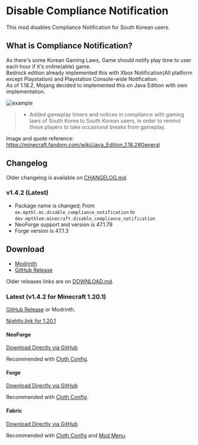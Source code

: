 # Disable Compliance Notification

This mod disables Compliance Notification for South Korean users.

## What is Compliance Notification?

As there's some Korean Gaming Laws, Game should notify play time to user each hour if it's online(able) game.\
Bedrock edition already implemented this with Xbox Notification(All platform except Playstation) and Playstation
Console-wide Notification.\
As of 1.18.2, Mojang decided to implemented this on Java Edition with own implementation.

![example](https://static.wikia.nocookie.net/minecraft_gamepedia/images/a/ac/Regional_compliancies_notification_1_hour.png)

> - Added gameplay timers and notices in compliance with gaming laws of South Korea to South Korean users, in order to
    remind these players to take occasional breaks from gameplay.

Image and quote reference: https://minecraft.fandom.com/wiki/Java_Edition_1.18.2#General

## Changelog

Older changelog is available on [CHANGELOG.md](./CHANGELOG.md).

### v1.4.2 (Latest)

- Package name is changed; From `ee.mpthl.mc.disable_compliance_notification` to `dev.mpthlee.minecraft.disable_compliance_notification`
- NeoForge support and version is 47.1.79
- Forge version is 47.1.3

## Download

- [Modrinth](https://modrinth.com/mod/disable-compliance-notification)
- [GitHub Release](https://github.com/MPThLee/DisableComplianceNotification/releases/)

Older releases links are on [DOWNLOAD.md](./DOWNLOAD.md).

### Latest (v1.4.2 for Minecraft 1.20.1)

[GitHub Release](https://github.com/MPThLee/DisableComplianceNotification/releases/tag/v1.4.2) or Modrinth.

[Nightly.link for 1.20.1](https://nightly.link/MPThLee/DisableComplianceNotification/workflows/build/mc1.20.1)

#### NeoForge

[Download Directly via GitHub](https://github.com/MPThLee/DisableComplianceNotification/releases/download/v1.4.2/disable_compliance_notification-v1.4.2+neoforge-1.20.1.jar)

Recommended with [Cloth Config](https://modrinth.com/mod/cloth-config).

#### Forge

[Download Directly via GitHub](https://github.com/MPThLee/DisableComplianceNotification/releases/download/v1.4.2/disable_compliance_notification-v1.4.2+forge-1.20.1.jar)

Recommended with [Cloth Config](https://modrinth.com/mod/cloth-config).

#### Fabric

[Download Directly via GitHub](https://github.com/MPThLee/DisableComplianceNotification/releases/download/v1.4.2/disable_compliance_notification-v1.4.2+fabric-1.20.1.jar)

Recommended with [Cloth Config](https://modrinth.com/mod/cloth-config) and [Mod Menu](https://modrinth.com/mod/modmenu).
